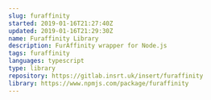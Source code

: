 ```yaml
---
slug: furaffinity
started: 2019-01-16T21:27:40Z
updated: 2019-01-16T21:29:30Z
name: Furaffinity Library
description: FurAffinity wrapper for Node.js
tags: furaffinity
languages: typescript
type: library
repository: https://gitlab.insrt.uk/insert/furaffinity
library: https://www.npmjs.com/package/furaffinity
---
```

